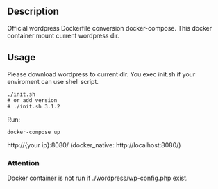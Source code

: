 ## Description

Official wordpress Dockerfile conversion docker-compose.
This docker container mount current wordpress dir.


## Usage

Please download wordpress to current dir.
You exec init.sh if your enviroment can use shell script.

```
./init.sh
# or add version
# ./init.sh 3.1.2
```

Run:

```
docker-compose up
```

http://{your ip}:8080/
(docker_native: http://localhost:8080/)



### Attention

Docker container is not run if ./wordpress/wp-config.php exist.

